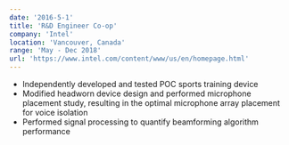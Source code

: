 ```yaml
---
date: '2016-5-1'
title: 'R&D Engineer Co-op'
company: 'Intel'
location: 'Vancouver, Canada'
range: 'May - Dec 2018'
url: 'https://www.intel.com/content/www/us/en/homepage.html'
---
```


- Independently developed and tested POC sports training device
- Modified headworn device design and performed microphone placement study, resulting in the optimal microphone array placement for voice isolation
- Performed signal processing to quantify beamforming algorithm performance

